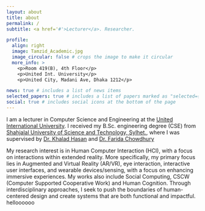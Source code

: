 ```yaml
---
layout: about
title: about
permalink: /
subtitle: <a href='#'>Lecturer</a>. Researcher.

profile:
  align: right
  image: Tamzid_Academic.jpg
  image_circular: false # crops the image to make it circular
  more_info: >
    <p>Room 419(B), 4th Floor</p>
    <p>United Int. University</p>
    <p>United City, Madani Ave, Dhaka 1212</p>

news: true # includes a list of news items
selected_papers: true # includes a list of papers marked as "selected={true}"
social: true # includes social icons at the bottom of the page
---
```


I am a lecturer in Computer Science and Engineering at the [United International University](https://www.uiu.ac.bd/). I received my B.Sc. engineering degree (CSE) from [Shahjalal University of Science and Technology, Sylhet.](https://www.sust.edu/), where I was supervised by [Dr. Khalad Hasan](https://cmps.ok.ubc.ca/about/contact/mohammad-khalad-hasan/) and [Dr. Farida Chowdhury](https://cse.sds.bracu.ac.bd/faculty_profile/211/dr_farida_chowdhury)

My research interest is in Human Computer Interaction (HCI), with a focus on interactions within extended reality. More specifically, my primary focus lies in Augmented and Virtual Reality (AR/VR), eye interaction, interactive user interfaces, and wearable devices/sensing, with a focus on enhancing immersive experiences. My works also include Social Computing, CSCW (Computer Supported Cooperative Work) and Human Cognition. Through interdisciplinary approaches, I seek to push the boundaries of human-centered design and create systems that are both functional and impactful. helloooooo



<!--- Put your address / P.O. box / other info right below your picture. You can also disable any of these elements by editing `profile` property of the YAML header of your `_pages/about.md`. Edit `_bibliography/papers.bib` and Jekyll will render your [publications page](/al-folio/publications/) automatically. 

Link to your social media connections, too. This theme is set up to use [Font Awesome icons](https://fontawesome.com/) and [Academicons](https://jpswalsh.github.io/academicons/), like the ones below. Add your Facebook, Twitter, LinkedIn, Google Scholar, or just disable all of them.

-->
